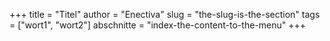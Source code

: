 +++
title = "Titel"
author = "Enectiva"
slug = "the-slug-is-the-section"
tags = ["wort1", "wort2"]
abschnitte = "index-the-content-to-the-menu"
+++